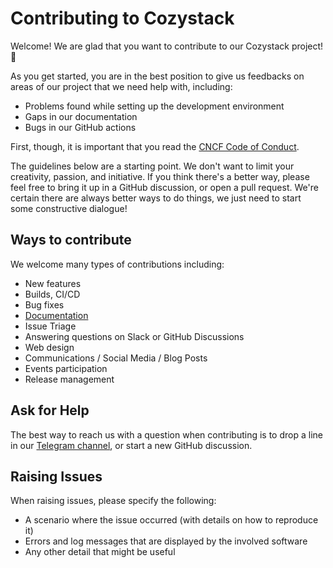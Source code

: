 # Contributing to Cozystack

Welcome! We are glad that you want to contribute to our Cozystack project! 💖

As you get started, you are in the best position to give us feedbacks on areas of our project that we need help with, including:

* Problems found while setting up the development environment
* Gaps in our documentation
* Bugs in our GitHub actions

First, though, it is important that you read the [CNCF Code of Conduct](https://github.com/cncf/foundation/blob/master/code-of-conduct.md).

The guidelines below are a starting point. We don't want to limit your
creativity, passion, and initiative. If you think there's a better way, please
feel free to bring it up in a GitHub discussion, or open a pull request. We're
certain there are always better ways to do things, we just need to start some
constructive dialogue!

## Ways to contribute

We welcome many types of contributions including:

* New features
* Builds, CI/CD
* Bug fixes
* [Documentation](https://GitHub.com/cozystack/cozystack-website/tree/main)
* Issue Triage
* Answering questions on Slack or GitHub Discussions
* Web design
* Communications / Social Media / Blog Posts
* Events participation
* Release management

## Ask for Help

The best way to reach us with a question when contributing is to drop a line in
our [Telegram channel](https://t.me/cozystack), or start a new GitHub discussion.

## Raising Issues

When raising issues, please specify the following:

- A scenario where the issue occurred (with details on how to reproduce it)
- Errors and log messages that are displayed by the involved software
- Any other detail that might be useful
